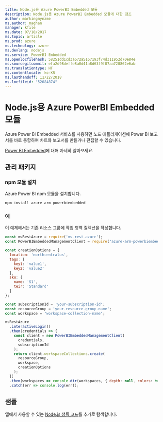 ```yaml
---
title: Node.js용 Azure PowerBI Embedded 모듈
description: Node.js용 Azure PowerBI Embedded 모듈에 대한 참조
author: markingmyname
ms.author: maghan
manager: kfile
ms.date: 07/18/2017
ms.topic: article
ms.prod: azure
ms.technology: azure
ms.devlang: nodejs
ms.service: PowerBI Embedded
ms.openlocfilehash: 58251dd1cd3a672a5167193f74d311952d70e84e
ms.sourcegitcommit: efa2d98deffe8a0d41a8d63f9f07aa720862e6ab
ms.translationtype: HT
ms.contentlocale: ko-KR
ms.lasthandoff: 11/22/2018
ms.locfileid: "52084874"
---
```

# <a name="azure-powerbi-embedded-modules-for-nodejs"></a>Node.js용 Azure PowerBI Embedded 모듈

Azure Power BI Embedded 서비스를 사용하면 노드 애플리케이션에 Power BI 보고서를 바로 통합하여 차트와 보고서를 만들거나 편집할 수 있습니다.

[Power BI Embedded](https://powerbi.microsoft.com/documentation/powerbi-developer-embedding/)에 대해 자세히 알아보세요.

## <a name="management-package"></a>관리 패키지

### <a name="install-the-npm-module"></a>npm 모듈 설치

Azure Power BI npm 모듈을 설치합니다.

```bash
npm install azure-arm-powerbiembedded
```

### <a name="example"></a>예

이 예제에서는 기존 리소스 그룹에 작업 영역 컬렉션을 작성합니다.

```javascript
const msRestAzure = require('ms-rest-azure');
const PowerBIEmbeddedManagementClient = require('azure-arm-powerbiembedded');

const creationOptions = {
  location: 'northcentralus',
  tags: {
    key1: 'value1',
    key2: 'value2'
  },
  sku: {
    name: 'S1',
    teir: 'Standard'
  }
};

const subscriptionId = 'your-subscription-id';
const resourceGroup = 'your-resource-group-name';
const workspace = 'workspace-collection-name';

msRestAzure
  .interactiveLogin()
  .then(credentials => {
    const client = new PowerBIEmbeddedManagementClient(
      credentials,
      subscriptionId
    );
    return client.workspaceCollections.create(
      resourceGroup,
      workspace,
      creationOptions
    );
  })
  .then(workspaces => console.dir(workspaces, { depth: null, colors: true }))
  .catch(err => console.log(err));
```

## <a name="samples"></a>샘플

앱에서 사용할 수 있는 [Node.js 샘플 코드](https://azure.microsoft.com/resources/samples/?platform=nodejs)를 추가로 탐색합니다.
